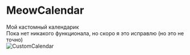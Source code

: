 # MeowCalendar
Мой кастомный календарик <br>
Пока нет никакого функционала, но скоро я это исправлю (но это не точно) <br>
![CustomCalendar](https://ibb.co/bJR0fd)
